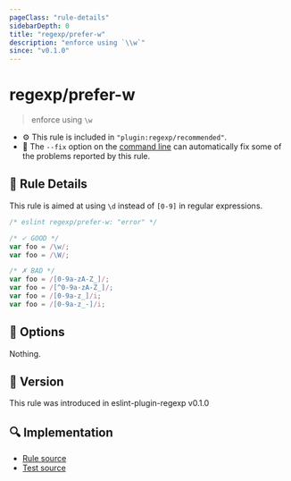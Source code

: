 ```yaml
---
pageClass: "rule-details"
sidebarDepth: 0
title: "regexp/prefer-w"
description: "enforce using `\\w`"
since: "v0.1.0"
---
```

# regexp/prefer-w

> enforce using `\w`

- :gear: This rule is included in `"plugin:regexp/recommended"`.
- :wrench: The `--fix` option on the [command line](https://eslint.org/docs/user-guide/command-line-interface#fixing-problems) can automatically fix some of the problems reported by this rule.

## :book: Rule Details

This rule is aimed at using `\d` instead of `[0-9]` in regular expressions.

<eslint-code-block fix>

```js
/* eslint regexp/prefer-w: "error" */

/* ✓ GOOD */
var foo = /\w/;
var foo = /\W/;

/* ✗ BAD */
var foo = /[0-9a-zA-Z_]/;
var foo = /[^0-9a-zA-Z_]/;
var foo = /[0-9a-z_]/i;
var foo = /[0-9a-z_-]/i;
```

</eslint-code-block>

## :wrench: Options

Nothing.

## :rocket: Version

This rule was introduced in eslint-plugin-regexp v0.1.0

## :mag: Implementation

- [Rule source](https://github.com/ota-meshi/eslint-plugin-regexp/blob/master/lib/rules/prefer-w.ts)
- [Test source](https://github.com/ota-meshi/eslint-plugin-regexp/blob/master/tests/lib/rules/prefer-w.ts)
